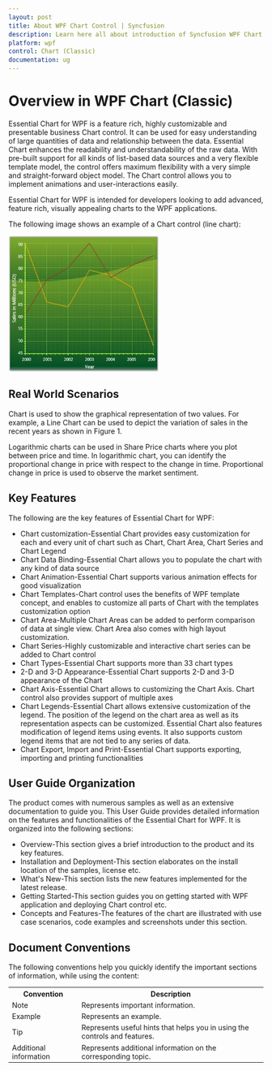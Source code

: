 ```yaml
---
layout: post
title: About WPF Chart Control | Syncfusion
description: Learn here all about introduction of Syncfusion WPF Chart (Classic) control, its elements and more details.
platform: wpf
control: Chart (Classic)
documentation: ug
---
```


# Overview in WPF Chart (Classic)

Essential Chart for WPF is a feature rich, highly customizable and presentable business Chart control. It can be used for easy understanding of large quantities of data and relationship between the data. Essential Chart enhances the readability and understandability of the raw data. With pre-built support for all kinds of list-based data sources and a very flexible template model, the control offers maximum flexibility with a very simple and straight-forward object model. The Chart control allows you to implement animations and user-interactions easily. 

Essential Chart for WPF is intended for developers looking to add advanced, feature rich, visually appealing charts to the WPF applications.

The following image shows an example of a Chart control (line chart):

![Overview_img1](Overview_images/Overview_img1.jpeg)


## Real World Scenarios

Chart is used to show the graphical representation of two values. For example, a Line Chart can be used to depict the variation of sales in the recent years as shown in Figure 1.

Logarithmic charts can be used in Share Price charts where you plot between price and time. In logarithmic chart, you can identify the proportional change in price with respect to the change in time. Proportional change in price is used to observe the market sentiment. 

## Key Features

The following are the key features of Essential Chart for WPF:

* Chart customization-Essential Chart provides easy customization for each and every unit of chart such as Chart, Chart Area, Chart Series and Chart Legend
* Chart Data Binding-Essential Chart allows you to populate the chart with any kind of data source
* Chart Animation-Essential Chart supports various animation effects for good visualization
* Chart Templates-Chart control uses the benefits of WPF template concept, and enables to customize all parts of Chart with the templates customization option
* Chart Area-Multiple Chart Areas can be added to perform comparison of data at single view. Chart Area also comes with high layout customization.
* Chart Series-Highly customizable and interactive chart series can be added to Chart control
* Chart Types-Essential Chart supports more than 33 chart types
* 2-D and 3-D Appearance-Essential Chart supports 2-D and 3-D appearance of the Chart
* Chart Axis-Essential Chart allows to customizing the Chart Axis. Chart control also provides support of multiple axes
* Chart Legends-Essential Chart allows extensive customization of the legend. The position of the legend on the chart area as well as its representation aspects can be customized. Essential Chart also features modification of legend items using events. It also supports custom legend items that are not tied to any series of data.
* Chart Export, Import and Print-Essential Chart supports exporting, importing and printing functionalities



## User Guide Organization

The product comes with numerous samples as well as an extensive documentation to guide you. This User Guide provides detailed information on the features and functionalities of the Essential Chart for WPF. It is organized into the following sections:

* Overview-This section gives a brief introduction to the product and its key features.
* Installation and Deployment-This section elaborates on the install location of the samples, license etc.
* What's New-This section lists the new features implemented for the latest release.
* Getting Started-This section guides you on getting started with WPF application and deploying Chart control etc.
* Concepts and Features-The features of the chart are illustrated with use case scenarios, code examples and screenshots under this section.



## Document Conventions 

The following conventions help you quickly identify the important sections of information, while using the content:


<table>
<tr>
<th>
Convention</th><th>
Description</th></tr>
<tr>
<td>
Note</td><td>
Represents important information.</td></tr>
<tr>
<td>
Example</td><td>
Represents an example.</td></tr>
<tr>
<td>
Tip</td><td>
Represents useful hints that helps you in using the controls and features.</td></tr>
<tr>
<td>
Additional information</td><td>
Represents additional information on the corresponding topic.</td></tr>
</table>


